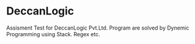 # DeccanLogic
Assisment Test for DeccanLogic Pvt.Ltd.
Program are solved by Dynemic Programming using Stack. Regex etc.

